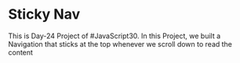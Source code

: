 # Sticky Nav
 This is Day-24 Project of #JavaScript30. In this Project, we built a Navigation that sticks at the top whenever we scroll down to read the content
